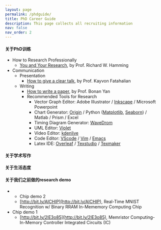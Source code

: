 ```yaml
---
layout: page
permalink: /phdguide/
title: PhD Career Guide
description: This page collects all recruiting information
nav: false
nav_order: 2
---
```



#### 关于PhD训练

- How to Research Professionally
    - [You and Your Research](/bn/youandyourresearch), by Prof. Richard W. Hamming
- Communication
    - Presentation
        - [How to give a clear talk](/bn/images/assets/cleartalktips.pdf), by Prof. Kayvon Fatahalian
    - Writing
        - [How to write a paper](a.pdf), by Prof. Bonan Yan 
        - Recommended Tools for Research
            - Vector Graph Editor: Adobe Illustrator / [Inkscape](https://inkscape.org/) / Microsoft Powerpoint
            - Chart Generator: [Origin](https://www.originlab.com/) / Python ([Matplotlib](https://matplotlib.org/), [Seaborn](https://seaborn.pydata.org/)) / Matlab / Prism / Excel
            - Timing Diagram Generator: [WaveDrom](https://wavedrom.com/)
            - UML Editor: [Violet](http://alexdp.free.fr/violetumleditor/page.php)
            - Video Editor: [kdenlive](https://kdenlive.org/)
            - Code Editor: [VScode](https://code.visualstudio.com/) / [Vim](https://www.vim.org/about.php) / [Emacs](https://www.gnu.org/software/emacs/)
            - Latex IDE: [Overleaf](https://www.overleaf.com/) / [Texstudio](https://www.texstudio.org/) / [Texmaker](https://www.xm1math.net/texmaker/)

#### 关于学术写作

#### 关于生活态度

#### 关于我们之前做的research demo

- - Chip demo 2
  - [http://bit.ly/AICHIP](http://bit.ly/AICHIP), Real-Time MNIST Recognition w/ Binary RRAM In-Mememory Computing Chip
- Chip demo 1
  - [http://bit.ly/2lE3o85](http://bit.ly/2lE3o85), Memristor Computing-In-Memory Controller Integrated Circuits (IC)